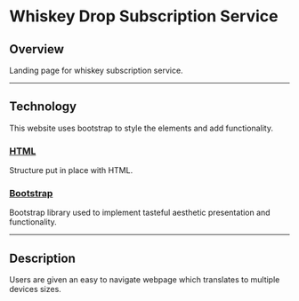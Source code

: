# Whiskey Drop Subscription Service

## Overview
Landing page for whiskey subscription service.
<hr>

## Technology
This website uses bootstrap to style the elements and add functionality.

### <u>HTML</u>
Structure put in place with HTML.
### <u>Bootstrap</u>
Bootstrap library used to implement tasteful aesthetic presentation and functionality.  
<hr>

## Description

Users are given an easy to navigate webpage which translates to multiple devices sizes.
